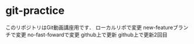 # git-practice
このリポジトリはGit動画講座用です．
ローカルリポで変更
new-featureブランチで変更
no-fast-fowardで変更
github上で更新
github上で更新2回目

